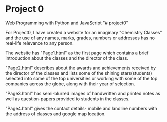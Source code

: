 # Project 0

Web Programming with Python and JavaScript
"# project0" 


For Project0, I have created a website for an imaginary "Chemistry Classes" and the use of any names, marks, grades, numbers or addresses 
has no real-life relevance to any person.

The website has "Page1.html" as the first page which contains a brief introduction about the classes and the director of the class.


"Page2.html" describes about the awards and achievements received by the director of the classes and lists some of the shining stars(students)
selected into some of the top universities or working with some of the top companies across the globe, along with their year of selection.




"Page3.html" has semi-blurred images of handwritten and printed notes as well as question-papers provided to students in the classes.




"Page4.html" gives the contact details- mobile and landline numbers with the address of classes and google map location.

